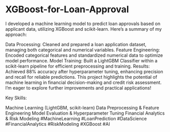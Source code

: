 # XGBoost-for-Loan-Approval

I developed a machine learning model to predict loan approvals based on applicant data, utilizing XGBoost and scikit-learn. Here’s a summary of my approach:

Data Processing: Cleaned and prepared a loan application dataset, managing both categorical and numerical variables.
Feature Engineering: Encoded categorical features and standardized numerical data to optimize model performance.
Model Training: Built a LightGBM Classifier within a scikit-learn pipeline for efficient preprocessing and training.
Results: Achieved 88% accuracy after hyperparameter tuning, enhancing precision and recall for reliable predictions.
This project highlights the potential of machine learning in financial decision-making and credit risk assessment. I’m eager to explore further improvements and practical applications!

Key Skills:

Machine Learning (LightGBM, scikit-learn)
Data Preprocessing & Feature Engineering
Model Evaluation & Hyperparameter Tuning
Financial Analytics & Risk Modeling
#MachineLearning #LoanPrediction #DataScience #FinancialAnalytics #RiskModeling #XGBoost #AI
